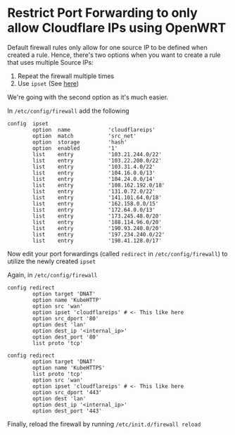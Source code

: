 # Restrict Port Forwarding to only allow Cloudflare IPs using OpenWRT

Default firewall rules only allow for one source IP to be defined when created a rule. Hence, there's two options when
you want to create a rule that uses multiple Source IPs:

1. Repeat the firewall multiple times
2. Use `ipset` (See [here](https://openwrt.org/docs/guide-user/firewall/fw3_configurations/fw3_config_ipset))

We're going with the second option as it's much easier.

In `/etc/config/firewall` add the following

```
config  ipset
        option  name            'cloudflareips'
        option  match           'src_net'
        option  storage         'hash' 
        option  enabled         '1'
        list    entry           '103.21.244.0/22'
        list    entry           '103.22.200.0/22'
        list    entry           '103.31.4.0/22'
        list    entry           '104.16.0.0/13'  
        list    entry           '104.24.0.0/14'
        list    entry           '108.162.192.0/18'
        list    entry           '131.0.72.0/22'
        list    entry           '141.101.64.0/18'
        list    entry           '162.158.0.0/15'
        list    entry           '172.64.0.0/13'
        list    entry           '173.245.48.0/20'
        list    entry           '188.114.96.0/20'
        list    entry           '190.93.240.0/20'
        list    entry           '197.234.240.0/22'
        list    entry           '198.41.128.0/17'
```

Now edit your port forwardings (called `redirect` in `/etc/config/firewall`) to utilize the newly created `ipset`

Again, in `/etc/config/firewall`

```
config redirect
        option target 'DNAT'
        option name 'KubeHTTP'
        option src 'wan'
        option ipset 'cloudflareips' # <- This like here
        option src_dport '80'
        option dest 'lan'
        option dest_ip '<internal_ip>'
        option dest_port '80'
        list proto 'tcp'

config redirect
        option target 'DNAT'
        option name 'KubeHTTPS'
        list proto 'tcp'
        option src 'wan'
        option ipset 'cloudflareips' # <- This like here
        option src_dport '443'
        option dest 'lan'
        option dest_ip '<internal_ip>'
        option dest_port '443'
```

Finally, reload the firewall by running `/etc/init.d/firewall reload`

[^1]: [https://openwrt.org/docs/guide-user/firewall/firewall_configuration](https://openwrt.org/docs/guide-user/firewall/firewall_configuration)